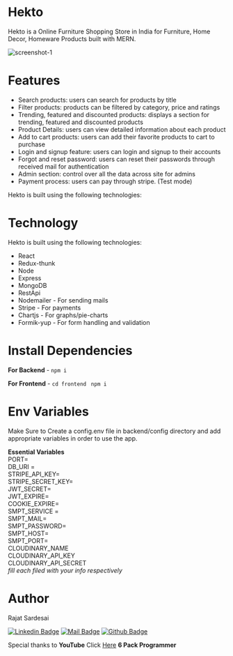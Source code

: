 # Hekto
Hekto is a Online Furniture Shopping Store in India for Furniture, Home Decor, Homeware Products built with MERN.

![screenshot-1](https://github.com/rajatsardesai/Hekto/assets/29860438/50095955-be19-457d-b24a-2abb6444a711)

# Features

- Search products: users can search for products by title
- Filter products: products can be filtered by category, price and ratings
- Trending, featured and discounted products: displays a section for trending, featured and discounted products
- Product Details: users can view detailed information about each product
- Add to cart products: users can add their favorite products to cart to purchase
- Login and signup feature: users can login and signup to their accounts
- Forgot and reset password: users can reset their passwords through received mail for authentication
- Admin section: control over all the data across site for admins
- Payment process: users can pay through stripe. (Test mode)

Hekto is built using the following technologies:

# Technology

Hekto is built using the following technologies:

- React
- Redux-thunk
- Node
- Express
- MongoDB
- RestApi
- Nodemailer - For sending mails
- Stripe - For payments
- Chartjs - For graphs/pie-charts
- Formik-yup - For form handling and validation

# Install Dependencies

**For Backend** - `npm i`

**For Frontend** - `cd frontend` ` npm i`

# Env Variables

Make Sure to Create a config.env file in backend/config directory and add appropriate variables in order to use the app.

**Essential Variables**<br/>
PORT=<br/>
DB_URI =<br/>
STRIPE_API_KEY=<br/>
STRIPE_SECRET_KEY=<br/>
JWT_SECRET=<br/>
JWT_EXPIRE=<br/>
COOKIE_EXPIRE=<br/>
SMPT_SERVICE =<br/>
SMPT_MAIL=<br/>
SMPT_PASSWORD=<br/>
SMPT_HOST=<br/>
SMPT_PORT=<br/>
CLOUDINARY_NAME<br/>
CLOUDINARY_API_KEY<br/>
CLOUDINARY_API_SECRET<br/>
_fill each filed with your info respectively_

# Author

Rajat Sardesai

[![Linkedin Badge](https://img.shields.io/badge/linkedin-%230077B5.svg?&style=for-the-badge&logo=linkedin&logoColor=white)](https://www.linkedin.com/in/rajat-sardesai-460213147/)
[![Mail Badge](https://img.shields.io/badge/email-c14438?style=for-the-badge&logo=Gmail&logoColor=white&link=mailto:furkanozbek1995@gmail.com)](mailto:rajatsardesai@gmail.com)
[![Github Badge](https://img.shields.io/badge/github-333?style=for-the-badge&logo=github&logoColor=white)](https://github.com/rajatsardesai)

Special thanks to 
**YouTube** Click [Here](https://www.youtube.com/channel/UCO7afj9AUo0zV69pqEYhcjw/) **6 Pack Programmer**